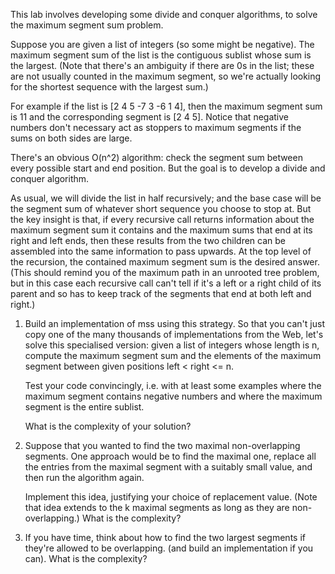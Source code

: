 This lab involves developing some divide and conquer algorithms, to solve the maximum segment sum problem.

Suppose you are given a list of integers (so some might be negative). The maximum segment sum of the list is the contiguous sublist whose sum is the largest. (Note that there's an ambiguity if there are 0s in the list; these are not usually counted in the maximum segment, so we're actually looking for the shortest sequence with the largest sum.)

For example if the list is [2 4 5 -7 3 -6 1 4], then the maximum segment sum is 11 and the corresponding segment is [2 4 5]. Notice that negative numbers don't necessary act as stoppers to maximum segments if the sums on both sides are large.

There's an obvious O(n^2) algorithm: check the segment sum between every possible start and end position. But the goal is to develop a divide and conquer algorithm.

As usual, we will divide the list in half recursively; and the base case will be the segment sum of whatever short sequence you choose to stop at. But the key insight is that, if every recursive call returns information about the maximum segment sum it contains and the maximum sums that end at its right and left ends, then these results from the two children can be assembled into the same information to pass upwards. At the top level of the recursion, the contained maximum segment sum is the desired answer. (This should remind you of the maximum path in an unrooted tree problem, but in this case each recursive call can't tell if it's a left or a right child of its parent and so has to keep track of the segments that end at both left and right.)

1. Build an implementation of mss using this strategy. So that you can't just copy one of the many thousands of implementations from the Web, let's solve this specialised version: given a list of integers whose length is n, compute the maximum segment sum and the elements of the maximum segment between given positions left < right <= n.

   Test your code convincingly, i.e. with at least some examples where the maximum segment contains negative numbers and where the maximum segment is the entire sublist.

   What is the complexity of your solution?

2. Suppose that you wanted to find the two maximal non-overlapping segments. One approach would be to find the maximal one, replace all the entries from the maximal segment with a suitably small value, and then run the algorithm again.

   Implement this idea, justifying your choice of replacement value. (Note that idea extends to the k maximal segments as long as they are non-overlapping.) What is the complexity?

3. If you have time, think about how to find the two largest segments if they're allowed to be overlapping. (and build an implementation if you can). What is the complexity?
